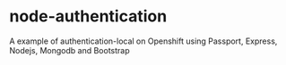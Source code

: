 # node-authentication
A example of authentication-local on Openshift using Passport, Express, Nodejs, Mongodb and Bootstrap 
